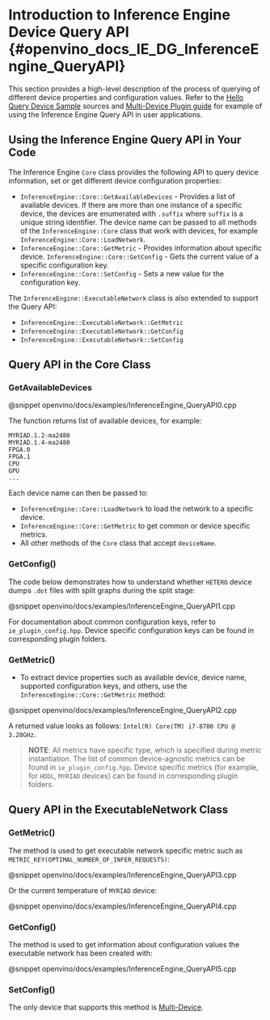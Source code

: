 Introduction to Inference Engine Device Query API {#openvino_docs_IE_DG_InferenceEngine_QueryAPI}
===============================

This section provides a high-level description of the process of querying of different device properties and configuration values.
Refer to the [Hello Query Device Sample](../../inference-engine/samples/hello_query_device/README.md) sources and [Multi-Device Plugin guide](supported_plugins/MULTI.md) for example of using the Inference Engine Query API in user applications.

## Using the Inference Engine Query API in Your Code

The Inference Engine `Core` class provides the following API to query device information, set or get different device configuration properties:

* <code>InferenceEngine::Core::GetAvailableDevices</code> - Provides a list of available devices. If there are more than one instance of a specific device, the devices are enumerated with `.suffix` where `suffix` is a unique string identifier. The device name can be passed to all methods of the `InferenceEngine::Core` class that work with devices, for example `InferenceEngine::Core::LoadNetwork`.
* <code>InferenceEngine::Core::GetMetric</code> - Provides information about specific device.
  <code>InferenceEngine::Core::GetConfig</code> - Gets the current value of a specific configuration key.
* <code>InferenceEngine::Core::SetConfig</code> - Sets a new value for the configuration key.

The `InferenceEngine::ExecutableNetwork` class is also extended to support the Query API:

* <code>InferenceEngine::ExecutableNetwork::GetMetric</code>
* <code>InferenceEngine::ExecutableNetwork::GetConfig</code>
* <code>InferenceEngine::ExecutableNetwork::SetConfig</code>

## Query API in the Core Class

### GetAvailableDevices

@snippet openvino/docs/examples/InferenceEngine_QueryAPI0.cpp

The function returns list of available devices, for example:
```
MYRIAD.1.2-ma2480
MYRIAD.1.4-ma2480
FPGA.0
FPGA.1
CPU
GPU
...
```

Each device name can then be passed to:

* `InferenceEngine::Core::LoadNetwork` to load the network to a specific device.
* `InferenceEngine::Core::GetMetric` to get common or device specific metrics.
* All other methods of the `Core` class that accept `deviceName`.

### GetConfig()

The code below demonstrates how to understand whether `HETERO` device dumps `.dot` files with split graphs during the split stage:

@snippet openvino/docs/examples/InferenceEngine_QueryAPI1.cpp

For documentation about common configuration keys, refer to `ie_plugin_config.hpp`. Device specific configuration keys can be found in corresponding plugin folders.

### GetMetric()

* To extract device properties such as available device, device name, supported configuration keys, and others, use the `InferenceEngine::Core::GetMetric` method:

@snippet openvino/docs/examples/InferenceEngine_QueryAPI2.cpp

A returned value looks as follows: `Intel(R) Core(TM) i7-8700 CPU @ 3.20GHz`.

> **NOTE**: All metrics have specific type, which is specified during metric instantiation. The list of common device-agnostic metrics can be found in `ie_plugin_config.hpp`. Device specific metrics (for example, for `HDDL`, `MYRIAD` devices) can be found in corresponding plugin folders.

## Query API in the ExecutableNetwork Class

### GetMetric()

The method is used to get executable network specific metric such as `METRIC_KEY(OPTIMAL_NUMBER_OF_INFER_REQUESTS)`:

@snippet openvino/docs/examples/InferenceEngine_QueryAPI3.cpp

Or the current temperature of `MYRIAD` device:

@snippet openvino/docs/examples/InferenceEngine_QueryAPI4.cpp

### GetConfig()

The method is used to get information about configuration values the executable network has been created with:

@snippet openvino/docs/examples/InferenceEngine_QueryAPI5.cpp

### SetConfig()

The only device that supports this method is [Multi-Device](supported_plugins/MULTI.md).
